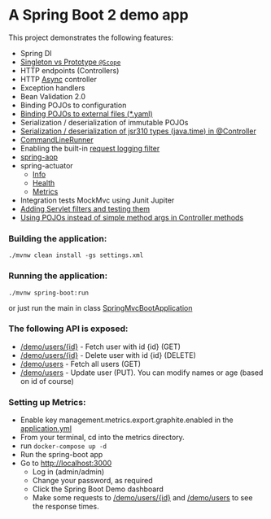 # A Spring Boot 2 demo app 

This project demonstrates the following features:
* Spring DI
* [Singleton vs Prototype `@Scope`](src/test/java/com/att/training/spring/boot/demo/scopes/MySingletonTest.java)
* HTTP endpoints (Controllers)
* HTTP [Async](src/main/java/com/att/training/spring/boot/demo/user/AsyncUserController.java) controller
* Exception handlers
* Bean Validation 2.0
* Binding POJOs to configuration
* [Binding POJOs to  external files (*.yaml)](src/main/java/com/att/training/spring/boot/demo/user/ExternalUserConfiguration.java) 
* Serialization / deserialization of immutable POJOs
* [Serialization / deserialization of jsr310 types (java.time) in @Controller](src/test/java/com/att/training/spring/boot/demo/datetime/DateTimeControllerTest.java)
* [CommandLineRunner](src/main/java/com/att/training/spring/boot/demo/AppConfig.java)
* Enabling the built-in [request logging filter](src/main/java/com/att/training/spring/boot/demo/AppConfig.java)
* [spring-aop](src/main/java/com/att/training/spring/boot/demo/RandomDelayAspect.java)
* spring-actuator
  * [Info](http://localhost:8090/demo/actuator/info)
  * [Health](http://localhost:8090/demo/actuator/health)
  * [Metrics](http://localhost:8090/demo/actuator/metrics)
* Integration tests MockMvc using Junit Jupiter
* [Adding Servlet filters and testing them](src/test/java/com/att/training/spring/boot/demo/FilterTest.java)  
* [Using POJOs instead of simple method args in Controller methods](src/test/java/com/att/training/spring/boot/demo/ControllerMethodParametersTest.java)  

### Building the application:
```
./mvnw clean install -gs settings.xml
```

### Running the application:
```
./mvnw spring-boot:run
```
or just run the main in class [SpringMvcBootApplication](src/main/java/com/att/training/spring/boot/demo/SpringMvcBootApplication.java)

### The following API is exposed:
* [/demo/users/{id}](http://localhost:8090/demo/users/1) - Fetch user with id {id} (GET)
* [/demo/users/{id}](http://localhost:8090/demo/users/1) - Delete user with id {id} (DELETE)
* [/demo/users](http://localhost:8090/demo/users) - Fetch all users (GET)
* [/demo/users](http://localhost:8090/demo/users) - Update user (PUT). You can modify names or age (based on id of course)

### Setting up Metrics:
* Enable key management.metrics.export.graphite.enabled in the [application.yml](src/main/resources/application.yml)
* From your terminal, cd into the metrics directory.
* run `docker-compose up -d`
* Run the spring-boot app
* Go to <http://localhost:3000>  
  * Log in (admin/admin)
  * Change your password, as required
  * Click the Spring Boot Demo dashboard
  * Make some requests to [/demo/users/{id}](http://localhost:8090/demo/users/1) and [/demo/users](http://localhost:8090/demo/users) to see the response times.

 